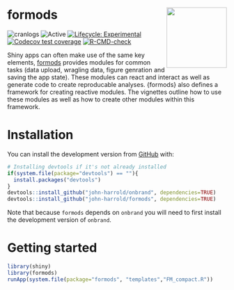
<!-- README.md is generated from README.Rmd. Please edit that file -->

# formods <img src="man/figures/logo.png" align="right" height="138.5" />

<!---
[![version](https://www.r-pkg.org/badges/version/formods)](https://CRAN.R-project.org/package=formods)
--->

<!-- badges: start -->

![cranlogs](https://cranlogs.r-pkg.org/badges/formods)
![Active](https://www.repostatus.org/badges/latest/active.svg)
[![Lifecycle:
Experimental](https://img.shields.io/badge/lifecycle-experimental-orange.svg)](https://lifecycle.r-lib.org/articles/stages.html)
[![Codecov test
coverage](https://codecov.io/gh/john-harrold/formods/branch/master/graph/badge.svg)](https://app.codecov.io/gh/john-harrold/formods?branch=master)
[![R-CMD-check](https://github.com/john-harrold/formods/actions/workflows/R-CMD-check.yaml/badge.svg)](https://github.com/john-harrold/formods/actions/workflows/R-CMD-check.yaml)
<!-- badges: end -->

Shiny apps can often make use of the same key elements,
[formods](https://formods.ubiquity.tools) provides modules for common
tasks (data upload, wragling data, figure genration and saving the app
state). These modules can react and interact as well as generate code to
create reproducable analyses. {formods} also defines a framework for
creating reactive modules. The vignettes outline how to use these
modules as well as how to create other modules within this framework.

# Installation

<!---
You can install the released version of ``formods`` from [CRAN](https://cran.r-project.org/package=formods) with:
&#10;``` r
install.packages("formods")
```
--->

You can install the development version from
[GitHub](https://github.com/john-harrold/formods) with:

``` r
# Installing devtools if it's not already installed
if(system.file(package="devtools") == ""){
  install.packages("devtools") 
}
devtools::install_github("john-harrold/onbrand", dependencies=TRUE)
devtools::install_github("john-harrold/formods", dependencies=TRUE)
```

Note that because `formods` depends on `onbrand` you will need to first
install the development version of `onbrand`.

# Getting started

``` r
library(shiny)
library(formods)
runApp(system.file(package="formods", "templates","FM_compact.R"))
```
